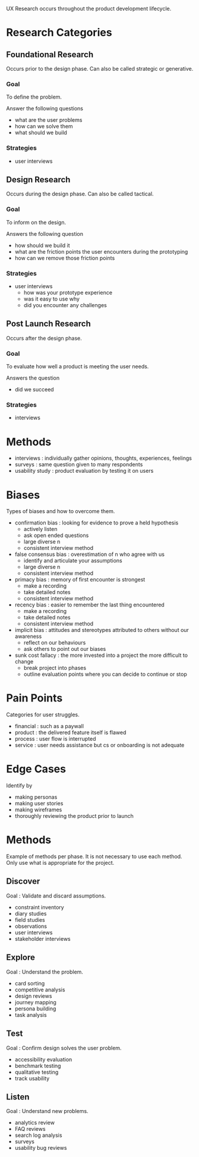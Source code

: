 UX Research occurs throughout the product development lifecycle.

# Research Categories
## Foundational Research

Occurs prior to the design phase.
Can also be called strategic or generative.

### Goal

To define the problem.

Answer the following questions

- what are the user problems
- how can we solve them
- what should we build

### Strategies

- user interviews

## Design Research

Occurs during the design phase.
Can also be called tactical.

### Goal

To inform on the design.

Answers the following question

- how should we build it
- what are the friction points the user encounters during the prototyping
- how can we remove those friction points

### Strategies

- user interviews
	- how was your prototype experience
	- was it easy to use why
	- did you encounter any challenges

## Post Launch Research

Occurs after the design phase.

### Goal

To evaluate how well a product is meeting the user needs.

Answers the question

- did we succeed

### Strategies

- interviews

# Methods

- interviews : individually gather opinions, thoughts, experiences, feelings
- surveys : same question given to many respondents
- usability study : product evaluation by testing it on users

# Biases

Types of biases and how to overcome them.

- confirmation bias : looking for evidence to prove a held hypothesis
	- actively listen
	- ask open ended questions
	- large diverse n
	- consistent interview method
- false consensus bias : overestimation of n who agree with us
	- identify and articulate your assumptions
	- large diverse n
	- consistent interview method
- primacy bias : memory of first encounter is strongest
	- make a recording
	- take detailed notes
	- consistent interview method
- recency bias : easier to remember the last thing encountered
	- make a recording
	- take detailed notes
	- consistent interview method
- implicit bias : attitudes and stereotypes attributed to others without our awareness
	- reflect on our behaviours
	- ask others to point out our biases
- sunk cost fallacy : the more invested into a project the more difficult to change
	- break project into phases
	- outline evaluation points where you can decide to continue or stop

# Pain Points

Categories for user struggles.

- financial : such as a paywall
- product : the delivered feature itself is flawed
- process : user flow is interrupted
- service : user needs assistance but cs or onboarding is not adequate

# Edge Cases

Identify by

- making personas
- making user stories
- making wireframes
- thoroughly reviewing the product prior to launch

# Methods

Example of methods per phase.
It is not necessary to use each method. Only use what is appropriate for the project.

## Discover

Goal : Validate and discard assumptions.

- constraint inventory
- diary studies
- field studies
- observations
- user interviews
- stakeholder interviews
## Explore

Goal : Understand the problem.

- card sorting
- competitive analysis
- design reviews
- journey mapping
- persona building
- task analysis
## Test

Goal : Confirm design solves the user problem.

- accessibility evaluation
- benchmark testing
- qualitative testing
- track usability
## Listen

Goal : Understand new problems.

- analytics review
- FAQ reviews
- search log analysis
- surveys
- usability bug reviews


